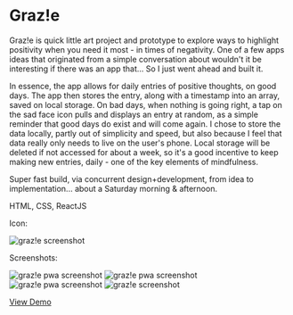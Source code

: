 # Graz!e

Graz!e is quick little art project and prototype to explore ways to highlight positivity when you need it most - in times of negativity. One of a few apps ideas that originated from a simple conversation about wouldn't it be interesting if there was an app that... So I just went ahead and built it.

In essence, the app allows for daily entries of positive thoughts, on good days. The app then stores the entry, along with a timestamp into an array, saved on local storage. On bad days, when nothing is going right, a tap on the sad face icon pulls and displays an entry at random, as a simple reminder that good days do exist and will come again. I chose to store the data locally, partly out of simplicity and speed, but also because I feel that data really only needs to live on the user's phone. Local storage will be deleted if not accessed for about a week, so it's a good incentive to keep making new entries, daily - one of the key elements of mindfulness.

Super fast build, via concurrent design+development, from idea to implementation... about a Saturday morning & afternoon.

HTML, CSS, ReactJS

Icon:

![graz!e screenshot](http://www.dalesmith.com/temp/grazie_icon.png)


Screenshots:

![graz!e pwa screenshot](https://www.dalesmith.com/temp/grazie_screenshot_1.png)
![graz!e pwa screenshot](https://www.dalesmith.com/temp/grazie_screenshot_2.png)
![graz!e pwa screenshot](https://www.dalesmith.com/temp/grazie_screenshot_3.png)
![graz!e screenshot](https://www.dalesmith.com/temp/grazie_screenshot_4.png)

[View Demo](https://www.dalesmith.com/grazie)
